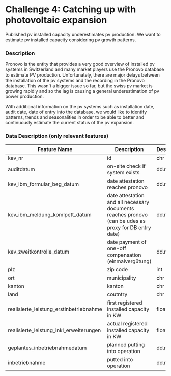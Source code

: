 # Challenge 4: Catching up with photovoltaic expansion
Published pv installed capacity underestimates pv production. We want to estimate pv installed capacity considering pv growth patterns.

### Description
Pronovo is the entity that provides a very good overview of installed pv systems in Switzerland and many market players use the Pronovo database to estimate PV production. Unfortunately, there are major delays between the installation of the pv systems and the recording in the Pronovo database. This wasn't a bigger issue so far, but the swiss pv market is growing rapidly and so the lag is causing a general underestimation of pv power production.

With additional information on the pv systems such as installation date, audit date, date of entry into the database, we would like to identify patterns, trends and seasonalities in order to be able to better and continuously estimate the current status of the pv expansion.


### Data Description (only relevant features)
| Feature  Name                           	| Description                                	| Description2 	|
|-----------------------------------------	|--------------------------------------------	|--------------	|
| kev_nr                                  	| id                                         	| chr          	|
| auditdatum                              	| on-site check if system exists                     	| dd.mm.yyyy   	|
| kev_ibm_formular_beg_datum              	| date attestation reaches pronovo              	| dd.mm.yyyy   	|
| kev_ibm_meldung_komlpett_datum          	| date attestation and all necessary documents reaches pronovo (can be udes as proxy for DB entry date)               	| dd.mm.yyyy   	|
| kev_zweitkontrolle_datum                	| date payment of one-off compensation (einmalvergütung) 	| dd.mm.yyyy   	|
| plz                                     	| zip code                                   	| int          	|
| ort                                     	| municipality                               	| chr          	|
| kanton                                  	| kanton                                     	| chr          	|
| land                                    	| coutntry                                   	| chr          	|
| realisierte_leistung_erstinbetriebnahme 	| first registered installed capacity in KW  	| float        	|
| realisierte_leistung_inkl_erweiterungen 	| actual registered installed capacity in KW 	| float        	|
| geplantes_inbetriebnahmedatum           	| planned putting into operation             	| dd.mm.yyyy   	|
| inbetriebnahme                          	| putted into operation                      	| dd.mm.yyyy   	|
